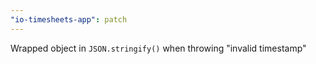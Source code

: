 ```yaml
---
"io-timesheets-app": patch
---
```


Wrapped object in `JSON.stringify()` when throwing "invalid timestamp"
